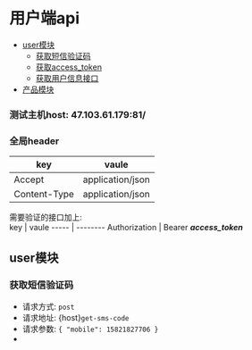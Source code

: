 # 用户端api

- [user模块](./Api.md#user模块)  
    - [获取短信验证码](./Api.md#获取短信验证码)  
    - [获取access_token](./Api.md#获取短信验证码)
    - [获取用户信息接口](./Api.md#获取短信验证码)
- [产品模块]()


### 测试主机host: 47.103.61.179:81/  

### 全局header  

key |  vaule
----- | --------
Accept | application/json
Content-Type | application/json

需要验证的接口加上:  
key |  vaule
----- | --------
Authorization | Bearer ***access_token***


## user模块

### 获取短信验证码
- 请求方式: `post`
- 请求地址: {host}`get-sms-code`
- 请求参数: `{
    "mobile": 15821827706
}`
- 
